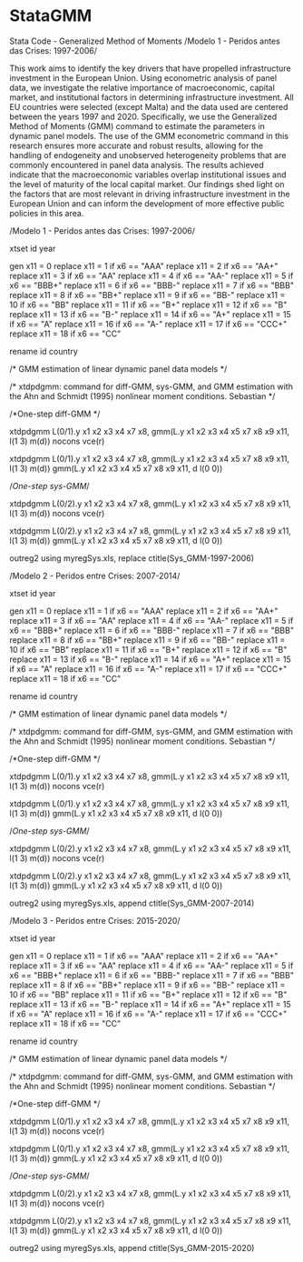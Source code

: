 # StataGMM
Stata Code - Generalized Method of Moments
 /Modelo 1 - Peridos antes das Crises: 1997-2006/
 
This work aims to identify the key drivers that have propelled infrastructure investment in the European Union. Using econometric analysis of panel data, we investigate the relative importance of macroeconomic, capital market, and institutional factors in determining infrastructure investment. All EU countries were selected (except Malta) and the data used are centered between the years 1997 and 2020. Specifically, we use the Generalized Method of Moments (GMM) command to estimate the parameters in dynamic panel models. The use of the GMM econometric command in this research ensures more accurate and robust results, allowing for the handling of endogeneity and unobserved heterogeneity problems that are commonly encountered in panel data analysis. The results achieved indicate that the macroeconomic variables overlap institutional issues and the level of maturity of the local capital market. Our findings shed light on the factors that are most relevant in driving infrastructure investment in the European Union and can inform the development of more effective public policies in this area. 


 /Modelo 1 - Peridos antes das Crises: 1997-2006/
 
xtset id year

  gen x11 = 0
  replace x11 = 1 if x6 == "AAA"
  replace x11 = 2 if x6 == "AA+"
  replace x11 = 3 if x6 == "AA"
  replace x11 = 4 if x6 == "AA-"
  replace x11 = 5 if x6 == "BBB+"
  replace x11 = 6 if x6 == "BBB-"
  replace x11 = 7 if x6 == "BBB"
  replace x11 = 8 if x6 == "BB+"
  replace x11 = 9 if x6 == "BB-"
  replace x11 = 10 if x6 == "BB"
  replace x11 = 11 if x6 == "B+"
  replace x11 = 12 if x6 == "B"
  replace x11 = 13 if x6 == "B-"
  replace x11 = 14 if x6 == "A+"
  replace x11 = 15 if x6 == "A"
  replace x11 = 16 if x6 == "A-"
  replace x11 = 17 if x6 == "CCC+"
  replace x11 = 18 if x6 == "CC"

rename id country


/* GMM estimation of linear dynamic panel data models */

/* xtdpdgmm: command for diff-GMM, sys-GMM, and GMM estimation with the Ahn and Schmidt (1995) nonlinear moment conditions. Sebastian */


/*One-step diff-GMM */

xtdpdgmm L(0/1).y x1 x2 x3 x4 x7 x8, gmm(L.y x1 x2 x3 x4 x5 x7 x8 x9 x11, l(1 3) m(d)) nocons vce(r)

xtdpdgmm L(0/1).y x1 x2 x3 x4 x7 x8, gmm(L.y x1 x2 x3 x4 x5 x7 x8 x9 x11, l(1 3) m(d)) gmm(L.y x1 x2 x3 x4 x5 x7 x8 x9 x11, d l(0 0))


/*One-step sys-GMM*/

xtdpdgmm L(0/2).y x1 x2 x3 x4 x7 x8, gmm(L.y x1 x2 x3 x4 x5 x7 x8 x9 x11, l(1 3) m(d)) nocons vce(r)

xtdpdgmm L(0/2).y x1 x2 x3 x4 x7 x8, gmm(L.y x1 x2 x3 x4 x5 x7 x8 x9 x11, l(1 3) m(d)) gmm(L.y x1 x2 x3 x4 x5 x7 x8 x9 x11, d l(0 0))


outreg2 using myregSys.xls, replace ctitle(Sys_GMM-1997-2006)


 /Modelo 2 - Peridos entre Crises: 2007-2014/
 
xtset id year

  gen x11 = 0
  replace x11 = 1 if x6 == "AAA"
  replace x11 = 2 if x6 == "AA+"
  replace x11 = 3 if x6 == "AA"
  replace x11 = 4 if x6 == "AA-"
  replace x11 = 5 if x6 == "BBB+"
  replace x11 = 6 if x6 == "BBB-"
  replace x11 = 7 if x6 == "BBB"
  replace x11 = 8 if x6 == "BB+"
  replace x11 = 9 if x6 == "BB-"
  replace x11 = 10 if x6 == "BB"
  replace x11 = 11 if x6 == "B+"
  replace x11 = 12 if x6 == "B"
  replace x11 = 13 if x6 == "B-"
  replace x11 = 14 if x6 == "A+"
  replace x11 = 15 if x6 == "A"
  replace x11 = 16 if x6 == "A-"
  replace x11 = 17 if x6 == "CCC+"
  replace x11 = 18 if x6 == "CC"

rename id country


/* GMM estimation of linear dynamic panel data models */

/* xtdpdgmm: command for diff-GMM, sys-GMM, and GMM estimation with the Ahn and Schmidt (1995) nonlinear moment conditions. Sebastian */


/*One-step diff-GMM */

xtdpdgmm L(0/1).y x1 x2 x3 x4 x7 x8, gmm(L.y x1 x2 x3 x4 x5 x7 x8 x9 x11, l(1 3) m(d)) nocons vce(r)

xtdpdgmm L(0/1).y x1 x2 x3 x4 x7 x8, gmm(L.y x1 x2 x3 x4 x5 x7 x8 x9 x11, l(1 3) m(d)) gmm(L.y x1 x2 x3 x4 x5 x7 x8 x9 x11, d l(0 0))


/*One-step sys-GMM*/

xtdpdgmm L(0/2).y x1 x2 x3 x4 x7 x8, gmm(L.y x1 x2 x3 x4 x5 x7 x8 x9 x11, l(1 3) m(d)) nocons vce(r)

xtdpdgmm L(0/2).y x1 x2 x3 x4 x7 x8, gmm(L.y x1 x2 x3 x4 x5 x7 x8 x9 x11, l(1 3) m(d)) gmm(L.y x1 x2 x3 x4 x5 x7 x8 x9 x11, d l(0 0))


outreg2 using myregSys.xls, append ctitle(Sys_GMM-2007-2014)


/Modelo 3 - Peridos entre Crises: 2015-2020/
 
xtset id year

  gen x11 = 0
  replace x11 = 1 if x6 == "AAA"
  replace x11 = 2 if x6 == "AA+"
  replace x11 = 3 if x6 == "AA"
  replace x11 = 4 if x6 == "AA-"
  replace x11 = 5 if x6 == "BBB+"
  replace x11 = 6 if x6 == "BBB-"
  replace x11 = 7 if x6 == "BBB"
  replace x11 = 8 if x6 == "BB+"
  replace x11 = 9 if x6 == "BB-"
  replace x11 = 10 if x6 == "BB"
  replace x11 = 11 if x6 == "B+"
  replace x11 = 12 if x6 == "B"
  replace x11 = 13 if x6 == "B-"
  replace x11 = 14 if x6 == "A+"
  replace x11 = 15 if x6 == "A"
  replace x11 = 16 if x6 == "A-"
  replace x11 = 17 if x6 == "CCC+"
  replace x11 = 18 if x6 == "CC"

rename id country


/* GMM estimation of linear dynamic panel data models */

/* xtdpdgmm: command for diff-GMM, sys-GMM, and GMM estimation with the Ahn and Schmidt (1995) nonlinear moment conditions. Sebastian */


/*One-step diff-GMM */

xtdpdgmm L(0/1).y x1 x2 x3 x4 x7 x8, gmm(L.y x1 x2 x3 x4 x5 x7 x8 x9 x11, l(1 3) m(d)) nocons vce(r)

xtdpdgmm L(0/1).y x1 x2 x3 x4 x7 x8, gmm(L.y x1 x2 x3 x4 x5 x7 x8 x9 x11, l(1 3) m(d)) gmm(L.y x1 x2 x3 x4 x5 x7 x8 x9 x11, d l(0 0))


/*One-step sys-GMM*/

xtdpdgmm L(0/2).y x1 x2 x3 x4 x7 x8, gmm(L.y x1 x2 x3 x4 x5 x7 x8 x9 x11, l(1 3) m(d)) nocons vce(r)

xtdpdgmm L(0/2).y x1 x2 x3 x4 x7 x8, gmm(L.y x1 x2 x3 x4 x5 x7 x8 x9 x11, l(1 3) m(d)) gmm(L.y x1 x2 x3 x4 x5 x7 x8 x9 x11, d l(0 0))


outreg2 using myregSys.xls, append ctitle(Sys_GMM-2015-2020)
